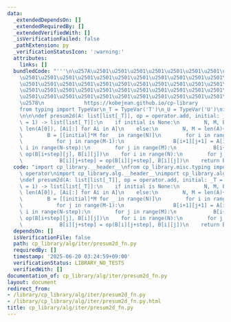 ```yaml
---
data:
  _extendedDependsOn: []
  _extendedRequiredBy: []
  _extendedVerifiedWith: []
  _isVerificationFailed: false
  _pathExtension: py
  _verificationStatusIcon: ':warning:'
  attributes:
    links: []
  bundledCode: "'''\n\u257A\u2501\u2501\u2501\u2501\u2501\u2501\u2501\u2501\u2501\u2501\
    \u2501\u2501\u2501\u2501\u2501\u2501\u2501\u2501\u2501\u2501\u2501\u2501\u2501\
    \u2501\u2501\u2501\u2501\u2501\u2501\u2501\u2501\u2501\u2501\u2501\u2501\u2501\
    \u2501\u2501\u2501\u2501\u2501\u2501\u2501\u2501\u2501\u2501\u2501\u2501\u2501\
    \u2501\u2501\u2501\u2501\u2501\u2501\u2501\u2501\u2501\u2501\u2501\u2501\u2501\
    \u2578\n             https://kobejean.github.io/cp-library               \n'''\n\
    from typing import TypeVar\n_T = TypeVar('T')\n_U = TypeVar('U')\nimport operator\n\
    \n\n\ndef presum2d(A: list[list[_T]], op = operator.add, initial: _T = None, step\
    \ = 1) -> list[list[_T]]:\n    if initial is None:\n        N, M, B = len(A),\
    \ len(A[0]), [Ai[:] for Ai in A]\n    else:\n        N, M = len(A)+1, len(A[0])+1\n\
    \        B = [[initial]*M for _ in range(N)]\n        for i in range(N-1):\n \
    \           for j in range(M-1):\n                B[i+1][j+1] = A[i][j]\n    for\
    \ i in range(N-step):\n        for j in range(M):\n            B[i+step][j] =\
    \ op(B[i+step][j], B[i][j])\n    for i in range(N):\n        for j in range(M-step):\n\
    \            B[i][j+step] = op(B[i][j+step], B[i][j])\n    return B\n"
  code: "import cp_library.__header__\nfrom cp_library.misc.typing import _T\nimport\
    \ operator\nimport cp_library.alg.__header__\nimport cp_library.alg.iter.__header__\n\
    \ndef presum2d(A: list[list[_T]], op = operator.add, initial: _T = None, step\
    \ = 1) -> list[list[_T]]:\n    if initial is None:\n        N, M, B = len(A),\
    \ len(A[0]), [Ai[:] for Ai in A]\n    else:\n        N, M = len(A)+1, len(A[0])+1\n\
    \        B = [[initial]*M for _ in range(N)]\n        for i in range(N-1):\n \
    \           for j in range(M-1):\n                B[i+1][j+1] = A[i][j]\n    for\
    \ i in range(N-step):\n        for j in range(M):\n            B[i+step][j] =\
    \ op(B[i+step][j], B[i][j])\n    for i in range(N):\n        for j in range(M-step):\n\
    \            B[i][j+step] = op(B[i][j+step], B[i][j])\n    return B"
  dependsOn: []
  isVerificationFile: false
  path: cp_library/alg/iter/presum2d_fn.py
  requiredBy: []
  timestamp: '2025-06-20 03:24:59+09:00'
  verificationStatus: LIBRARY_NO_TESTS
  verifiedWith: []
documentation_of: cp_library/alg/iter/presum2d_fn.py
layout: document
redirect_from:
- /library/cp_library/alg/iter/presum2d_fn.py
- /library/cp_library/alg/iter/presum2d_fn.py.html
title: cp_library/alg/iter/presum2d_fn.py
---
```

